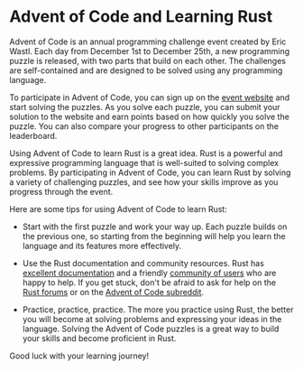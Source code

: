 # Advent of Code and Learning Rust

Advent of Code is an annual programming challenge event created by Eric Wastl. Each day from December 1st to December 25th, a new programming puzzle is released, with two parts that build on each other. The challenges are self-contained and are designed to be solved using any programming language.

To participate in Advent of Code, you can sign up on the [event website](https://adventofcode.com/) and start solving the puzzles. As you solve each puzzle, you can submit your solution to the website and earn points based on how quickly you solve the puzzle. You can also compare your progress to other participants on the leaderboard.

Using Advent of Code to learn Rust is a great idea. Rust is a powerful and expressive programming language that is well-suited to solving complex problems. By participating in Advent of Code, you can learn Rust by solving a variety of challenging puzzles, and see how your skills improve as you progress through the event.

Here are some tips for using Advent of Code to learn Rust:

- Start with the first puzzle and work your way up. Each puzzle builds on the previous one, so starting from the beginning will help you learn the language and its features more effectively.

- Use the Rust documentation and community resources. Rust has [excellent documentation](https://doc.rust-lang.org/) and a friendly [community of users](https://users.rust-lang.org/) who are happy to help. If you get stuck, don't be afraid to ask for help on the [Rust forums](https://users.rust-lang.org/c/help) or on the [Advent of Code subreddit](https://www.reddit.com/r/adventofcode/).

- Practice, practice, practice. The more you practice using Rust, the better you will become at solving problems and expressing your ideas in the language. Solving the Advent of Code puzzles is a great way to build your skills and become proficient in Rust.

Good luck with your learning journey!
